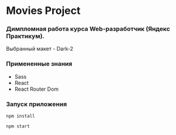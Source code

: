 # Movies Project

### Димпломная работа курсa Web-разработчик (Яндекс Практикум).

Выбранный макет - Dark-2

### Примененные знания

- Sass
- React
- React Router Dom

### Запуск приложения

`npm install`

`npm start`
